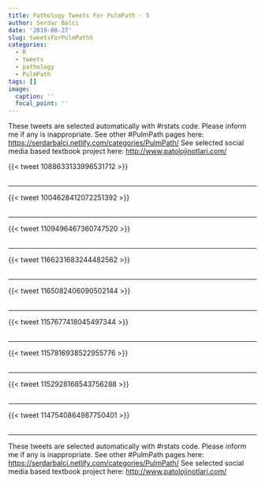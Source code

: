 ```yaml
---
title: Pathology Tweets For PulmPath - 5
author: Serdar Balci
date: '2019-08-27'
slug: tweetsForPulmPath5
categories:
  - R
  - tweets
  - pathology
  - PulmPath
tags: []
image:
  caption: ''
  focal_point: ''
---
```



These tweets are selected automatically with #rstats code. Please inform me if any is inappropriate.
See other #PulmPath pages here: https://serdarbalci.netlify.com/categories/PulmPath/ 
See selected social media based textbook project here: http://www.patolojinotlari.com/

{{< tweet 1088633133996531712 >}}
<br>
<br>
<hr>
{{< tweet 1004628412072251392 >}}
<br>
<br>
<hr>
{{< tweet 1109496467360747520 >}}
<br>
<br>
<hr>
{{< tweet 1166231683244482562 >}}
<br>
<br>
<hr>
{{< tweet 1165082406090502144 >}}
<br>
<br>
<hr>
{{< tweet 1157677418045497344 >}}
<br>
<br>
<hr>
{{< tweet 1157816938522955776 >}}
<br>
<br>
<hr>
{{< tweet 1152928168543756288 >}}
<br>
<br>
<hr>
{{< tweet 1147540864987750401 >}}
<br>
<br>
<hr>


These tweets are selected automatically with #rstats code. Please inform me if any is inappropriate.
See other #PulmPath pages here: https://serdarbalci.netlify.com/categories/PulmPath/ 
See selected social media based textbook project here: http://www.patolojinotlari.com/
